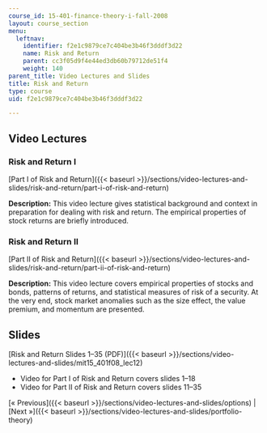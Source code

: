 ```yaml
---
course_id: 15-401-finance-theory-i-fall-2008
layout: course_section
menu:
  leftnav:
    identifier: f2e1c9879ce7c404be3b46f3dddf3d22
    name: Risk and Return
    parent: cc3f05d9f4e44ed3db60b79712de51f4
    weight: 140
parent_title: Video Lectures and Slides
title: Risk and Return
type: course
uid: f2e1c9879ce7c404be3b46f3dddf3d22

---
```


Video Lectures
--------------

### Risk and Return I

[Part I of Risk and Return]({{< baseurl >}}/sections/video-lectures-and-slides/risk-and-return/part-i-of-risk-and-return)

**Description:** This video lecture gives statistical background and context in preparation for dealing with risk and return. The empirical properties of stock returns are briefly introduced.

### Risk and Return II

[Part II of Risk and Return]({{< baseurl >}}/sections/video-lectures-and-slides/risk-and-return/part-ii-of-risk-and-return)

**Description:** This video lecture covers empirical properties of stocks and bonds, patterns of returns, and statistical measures of risk of a security. At the very end, stock market anomalies such as the size effect, the value premium, and momentum are presented.

Slides
------

[Risk and Return Slides 1–35 (PDF)]({{< baseurl >}}/sections/video-lectures-and-slides/mit15_401f08_lec12)

*   Video for Part I of Risk and Return covers slides 1–18
*   Video for Part II of Risk and Return covers slides 11–35

[« Previous]({{< baseurl >}}/sections/video-lectures-and-slides/options) | [Next »]({{< baseurl >}}/sections/video-lectures-and-slides/portfolio-theory)